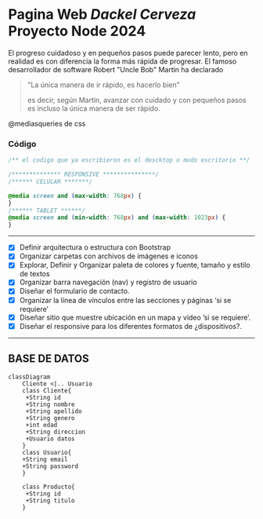 # Pagina Web _Dackel Cerveza_ **Proyecto Node 2024**

El progreso cuidadoso y en pequeños pasos puede parecer lento, pero en realidad es con diferencia la forma más rápida de progresar. El famoso desarrollador de software Robert "Uncle Bob" Martin ha declarado

> "La única manera de ir rápido, es hacerlo bien"
>
> es decir, según Martin, avanzar con cuidado y con pequeños pasos es incluso la única manera de ser rápido.

@mediasqueries de css

### Código

```css
/** el codigo que ya escribieron es el descktop o modo escritorio **/

/************** RESPONSIVE ***************/
/****** CELULAR *******/

@media screen and (max-width: 768px) {
}
/****** TABLET ******/
@media screen and (min-width: 768px) and (max-width: 1023px) {
}
```

---

- [x] Definir arquitectura o estructura con Bootstrap
- [x] Organizar carpetas con archivos de imágenes e iconos
- [x] Explorar, Definir y Organizar paleta de colores y fuente, tamaño y estilo de textos
- [x] Organizar barra navegación (nav) y registro de usuario
- [x] Diseñar el formulario de contacto.
- [x] Organizar la línea de vínculos entre las secciones y páginas ‘si se requiere’
- [x] Diseñar sitio que muestre ubicación en un mapa y video ’si se requiere’.
- [x] Diseñar el responsive para los diferentes formatos de ¿dispositivos?.

---

## BASE DE DATOS

```mermaid
classDiagram
    Cliente <|.. Usuario
    class Cliente{
     +String id
     +String nombre
     +String apellido
     +String genero
     +int edad
     +String direccion
     +Usuario datos
    }
    class Usuario{
    +String email
    +String password
    }

    class Producto{
     +String id
     +String titulo
    }
```
